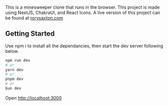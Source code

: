 This is a minesweeper clone that runs in the browser. This project is made using NextJS, ChakraUI, and React Icons.
A live version of this project can be found at [rorysaxton.com](http://rorysaxton.com/cave-in) 

## Getting Started
Use npm i to install all the dependancies, then start the dev server following below.


```bash
npm run dev
# or
yarn dev
# or
pnpm dev
# or
bun dev
```

Open [http://localhost:3000](http://localhost:3000) 

